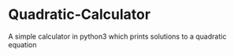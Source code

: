 # Quadratic-Calculator
A simple calculator in python3 which prints solutions to a quadratic equation
